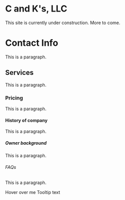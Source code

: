 # C and K's, LLC

<html>
  <body>
    This site is currently under construction.  More to come.
  </body>

  <link rel="stylesheet" type="text/css" href="CECT.css">

  <h1>Contact Info</h1>
    <p>This is a paragraph.</p>

  <h2>Services</h2>
    <p>This is a paragraph.</p>

  <h3>Pricing</h3>
    <p>This is a paragraph.</p>

  <h4>History of company</h4>
    <p>This is a paragraph.</p>

  <h5>Owner background</h5>
    <p>This is a paragraph.</p>

  <h6>FAQs</h6>
    <p>This is a paragraph.</p>

</body>

<div class="tooltip">Hover over me
  <span class="tooltiptext">Tooltip text</span>
</div>
